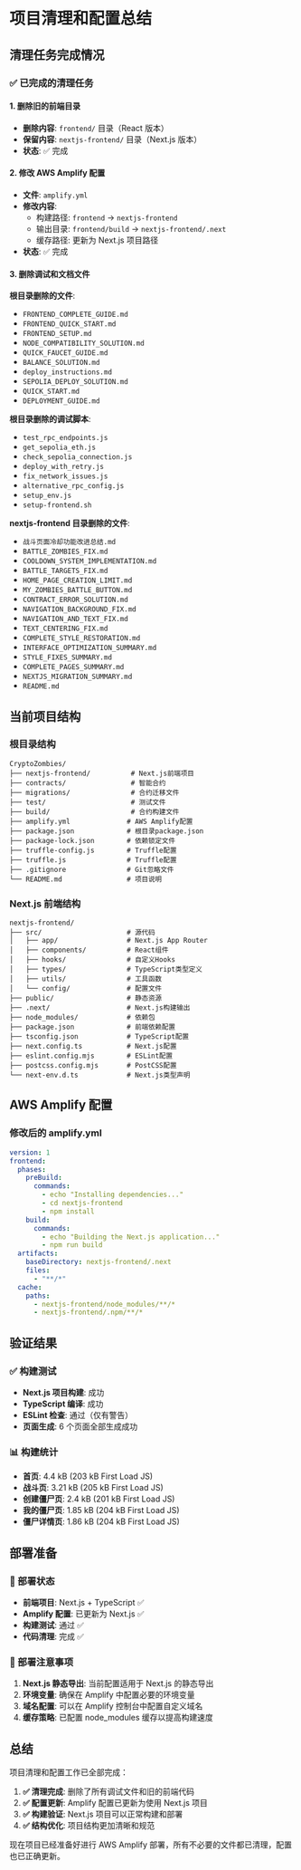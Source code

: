 # 项目清理和配置总结

## 清理任务完成情况

### ✅ 已完成的清理任务

#### 1. 删除旧的前端目录

- **删除内容**: `frontend/` 目录（React 版本）
- **保留内容**: `nextjs-frontend/` 目录（Next.js 版本）
- **状态**: ✅ 完成

#### 2. 修改 AWS Amplify 配置

- **文件**: `amplify.yml`
- **修改内容**:
  - 构建路径: `frontend` → `nextjs-frontend`
  - 输出目录: `frontend/build` → `nextjs-frontend/.next`
  - 缓存路径: 更新为 Next.js 项目路径
- **状态**: ✅ 完成

#### 3. 删除调试和文档文件

**根目录删除的文件**:

- `FRONTEND_COMPLETE_GUIDE.md`
- `FRONTEND_QUICK_START.md`
- `FRONTEND_SETUP.md`
- `NODE_COMPATIBILITY_SOLUTION.md`
- `QUICK_FAUCET_GUIDE.md`
- `BALANCE_SOLUTION.md`
- `deploy_instructions.md`
- `SEPOLIA_DEPLOY_SOLUTION.md`
- `QUICK_START.md`
- `DEPLOYMENT_GUIDE.md`

**根目录删除的调试脚本**:

- `test_rpc_endpoints.js`
- `get_sepolia_eth.js`
- `check_sepolia_connection.js`
- `deploy_with_retry.js`
- `fix_network_issues.js`
- `alternative_rpc_config.js`
- `setup_env.js`
- `setup-frontend.sh`

**nextjs-frontend 目录删除的文件**:

- `战斗页面冷却功能改进总结.md`
- `BATTLE_ZOMBIES_FIX.md`
- `COOLDOWN_SYSTEM_IMPLEMENTATION.md`
- `BATTLE_TARGETS_FIX.md`
- `HOME_PAGE_CREATION_LIMIT.md`
- `MY_ZOMBIES_BATTLE_BUTTON.md`
- `CONTRACT_ERROR_SOLUTION.md`
- `NAVIGATION_BACKGROUND_FIX.md`
- `NAVIGATION_AND_TEXT_FIX.md`
- `TEXT_CENTERING_FIX.md`
- `COMPLETE_STYLE_RESTORATION.md`
- `INTERFACE_OPTIMIZATION_SUMMARY.md`
- `STYLE_FIXES_SUMMARY.md`
- `COMPLETE_PAGES_SUMMARY.md`
- `NEXTJS_MIGRATION_SUMMARY.md`
- `README.md`

## 当前项目结构

### 根目录结构

```
CryptoZombies/
├── nextjs-frontend/          # Next.js前端项目
├── contracts/                # 智能合约
├── migrations/               # 合约迁移文件
├── test/                     # 测试文件
├── build/                    # 合约构建文件
├── amplify.yml              # AWS Amplify配置
├── package.json             # 根目录package.json
├── package-lock.json        # 依赖锁定文件
├── truffle-config.js        # Truffle配置
├── truffle.js               # Truffle配置
├── .gitignore               # Git忽略文件
└── README.md                # 项目说明
```

### Next.js 前端结构

```
nextjs-frontend/
├── src/                     # 源代码
│   ├── app/                 # Next.js App Router
│   ├── components/          # React组件
│   ├── hooks/               # 自定义Hooks
│   ├── types/               # TypeScript类型定义
│   ├── utils/               # 工具函数
│   └── config/              # 配置文件
├── public/                  # 静态资源
├── .next/                   # Next.js构建输出
├── node_modules/            # 依赖包
├── package.json             # 前端依赖配置
├── tsconfig.json            # TypeScript配置
├── next.config.ts           # Next.js配置
├── eslint.config.mjs        # ESLint配置
├── postcss.config.mjs       # PostCSS配置
└── next-env.d.ts            # Next.js类型声明
```

## AWS Amplify 配置

### 修改后的 amplify.yml

```yaml
version: 1
frontend:
  phases:
    preBuild:
      commands:
        - echo "Installing dependencies..."
        - cd nextjs-frontend
        - npm install
    build:
      commands:
        - echo "Building the Next.js application..."
        - npm run build
  artifacts:
    baseDirectory: nextjs-frontend/.next
    files:
      - "**/*"
  cache:
    paths:
      - nextjs-frontend/node_modules/**/*
      - nextjs-frontend/.npm/**/*
```

## 验证结果

### ✅ 构建测试

- **Next.js 项目构建**: 成功
- **TypeScript 编译**: 成功
- **ESLint 检查**: 通过（仅有警告）
- **页面生成**: 6 个页面全部生成成功

### 📊 构建统计

- **首页**: 4.4 kB (203 kB First Load JS)
- **战斗页**: 3.21 kB (205 kB First Load JS)
- **创建僵尸页**: 2.4 kB (201 kB First Load JS)
- **我的僵尸页**: 1.85 kB (204 kB First Load JS)
- **僵尸详情页**: 1.86 kB (204 kB First Load JS)

## 部署准备

### 🚀 部署状态

- **前端项目**: Next.js + TypeScript ✅
- **Amplify 配置**: 已更新为 Next.js ✅
- **构建测试**: 通过 ✅
- **代码清理**: 完成 ✅

### 📝 部署注意事项

1. **Next.js 静态导出**: 当前配置适用于 Next.js 的静态导出
2. **环境变量**: 确保在 Amplify 中配置必要的环境变量
3. **域名配置**: 可以在 Amplify 控制台中配置自定义域名
4. **缓存策略**: 已配置 node_modules 缓存以提高构建速度

## 总结

项目清理和配置工作已全部完成：

1. **✅ 清理完成**: 删除了所有调试文件和旧的前端代码
2. **✅ 配置更新**: Amplify 配置已更新为使用 Next.js 项目
3. **✅ 构建验证**: Next.js 项目可以正常构建和部署
4. **✅ 结构优化**: 项目结构更加清晰和规范

现在项目已经准备好进行 AWS Amplify 部署，所有不必要的文件都已清理，配置也已正确更新。
